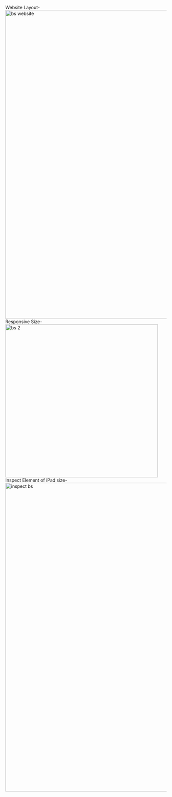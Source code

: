 Website Layout-
<img width="960" alt="bs website" src="https://user-images.githubusercontent.com/54854843/107116088-1b29b280-6897-11eb-94c8-6a62612986ec.png">
Responsive Size-
<img width="476" alt="bs 2" src="https://user-images.githubusercontent.com/54854843/107116201-97bc9100-6897-11eb-9427-ae8ba5f0591d.png">
Inspect Element of iPad size-
<img width="960" alt="inspect bs" src="https://user-images.githubusercontent.com/54854843/107116195-91c6b000-6897-11eb-87d5-7f5b6bf5e5d8.png">

